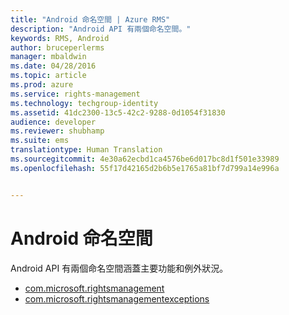 ```yaml
---
title: "Android 命名空間 | Azure RMS"
description: "Android API 有兩個命名空間。"
keywords: RMS, Android
author: bruceperlerms
manager: mbaldwin
ms.date: 04/28/2016
ms.topic: article
ms.prod: azure
ms.service: rights-management
ms.technology: techgroup-identity
ms.assetid: 41dc2300-13c5-42c2-9288-0d1054f31830
audience: developer
ms.reviewer: shubhamp
ms.suite: ems
translationtype: Human Translation
ms.sourcegitcommit: 4e30a62ecbd1ca4576be6d017bc8d1f501e33989
ms.openlocfilehash: 55f17d42165d2b6b5e1765a81bf7d799a14e996a


---
```



# Android 命名空間

Android API 有兩個命名空間涵蓋主要功能和例外狀況。

- [com.microsoft.rightsmanagement](/rights-management/sdk/4.2/api/android/com.microsoft.rightsmanagement)
- [com.microsoft.rightsmanagementexceptions](/rights-management/sdk/4.2/api/android/com.microsoft.rightsmanagement.exceptions)





<!--HONumber=Jul16_HO3-->


